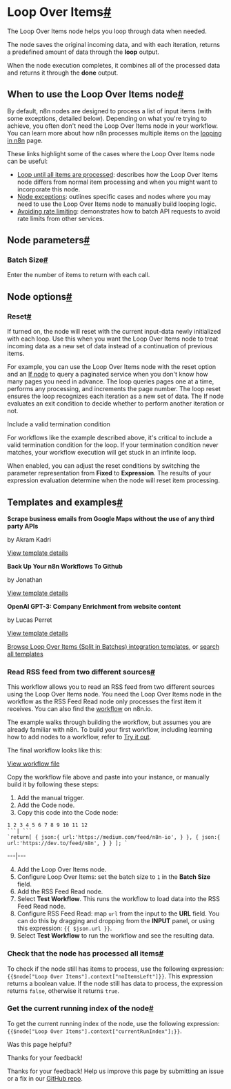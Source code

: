 [ ](https://github.com/n8n-io/n8n-docs/edit/main/docs/integrations/builtin/core-nodes/n8n-nodes-base.splitinbatches.md "Edit this page")

# Loop Over Items[#](#loop-over-items "Permanent link")

The Loop Over Items node helps you loop through data when needed.

The node saves the original incoming data, and with each iteration, returns a predefined amount of data through the **loop** output.

When the node execution completes, it combines all of the processed data and returns it through the **done** output.

## When to use the Loop Over Items node[#](#when-to-use-the-loop-over-items-node "Permanent link")

By default, n8n nodes are designed to process a list of input items (with some exceptions, detailed below). Depending on what you're trying to achieve, you often don't need the Loop Over Items node in your workflow. You can learn more about how n8n processes multiple items on the [looping in n8n](../../../../flow-logic/looping/) page.

These links highlight some of the cases where the Loop Over Items node can be useful:

  * [Loop until all items are processed](../../../../flow-logic/looping/#loop-until-all-items-are-processed): describes how the Loop Over Items node differs from normal item processing and when you might want to incorporate this node.
  * [Node exceptions](../../../../flow-logic/looping/#node-exceptions): outlines specific cases and nodes where you may need to use the Loop Over Items node to manually build looping logic.
  * [Avoiding rate limiting](../../rate-limits/): demonstrates how to batch API requests to avoid rate limits from other services.



## Node parameters[#](#node-parameters "Permanent link")

### Batch Size[#](#batch-size "Permanent link")

Enter the number of items to return with each call.

## Node options[#](#node-options "Permanent link")

### Reset[#](#reset "Permanent link")

If turned on, the node will reset with the current input-data newly initialized with each loop. Use this when you want the Loop Over Items node to treat incoming data as a new set of data instead of a continuation of previous items.

For example, you can use the Loop Over Items node with the reset option and an [If node](../n8n-nodes-base.if/) to query a paginated service when you don't know how many pages you need in advance. The loop queries pages one at a time, performs any processing, and increments the page number. The loop reset ensures the loop recognizes each iteration as a new set of data. The If node evaluates an exit condition to decide whether to perform another iteration or not.

Include a valid termination condition

For workflows like the example described above, it's critical to include a valid termination condition for the loop. If your termination condition never matches, your workflow execution will get stuck in an infinite loop.

When enabled, you can adjust the reset conditions by switching the parameter representation from **Fixed** to **Expression**. The results of your expression evaluation determine when the node will reset item processing.

## Templates and examples[#](#templates-and-examples "Permanent link")

**Scrape business emails from Google Maps without the use of any third party APIs**

by Akram Kadri

[View template details](https://n8n.io/workflows/2567-scrape-business-emails-from-google-maps-without-the-use-of-any-third-party-apis/)

**Back Up Your n8n Workflows To Github**

by Jonathan

[View template details](https://n8n.io/workflows/1534-back-up-your-n8n-workflows-to-github/)

**OpenAI GPT-3: Company Enrichment from website content**

by Lucas Perret

[View template details](https://n8n.io/workflows/1862-openai-gpt-3-company-enrichment-from-website-content/)

[Browse Loop Over Items (Split in Batches) integration templates](https://n8n.io/integrations/split-in-batches/), or [search all templates](https://n8n.io/workflows/)

### Read RSS feed from two different sources[#](#read-rss-feed-from-two-different-sources "Permanent link")

This workflow allows you to read an RSS feed from two different sources using the Loop Over Items node. You need the Loop Over Items node in the workflow as the RSS Feed Read node only processes the first item it receives. You can also find the [workflow](https://n8n.io/workflows/687-read-rss-feed-from-two-different-sources/) on n8n.io.

The example walks through building the workflow, but assumes you are already familiar with n8n. To build your first workflow, including learning how to add nodes to a workflow, refer to [Try it out](../../../../try-it-out/).

The final workflow looks like this:

[View workflow file](/_workflows/integrations/builtin/core-nodes/n8n-nodes-base.splitinbatches/rss-feed-example.json)

Copy the workflow file above and paste into your instance, or manually build it by following these steps:

  1. Add the manual trigger.
  2. Add the Code node.
  3. Copy this code into the Code node: 

```
1 2 3 4 5 6 7 8 9 10 11 12
```| ```
`return[ { json:{ url:'https://medium.com/feed/n8n-io', } }, { json:{ url:'https://dev.to/feed/n8n', } } ]; `
```  
---|---  
  
  4. Add the Loop Over Items node.
  5. Configure Loop Over Items: set the batch size to `1` in the **Batch Size** field.
  6. Add the RSS Feed Read node.
  7. Select **Test Workflow**. This runs the workflow to load data into the RSS Feed Read node.
  8. Configure RSS Feed Read: map `url` from the input to the **URL** field. You can do this by dragging and dropping from the **INPUT** panel, or using this expression: `{{ $json.url }}`.
  9. Select **Test Workflow** to run the workflow and see the resulting data.



### Check that the node has processed all items[#](#check-that-the-node-has-processed-all-items "Permanent link")

To check if the node still has items to process, use the following expression: `{{$node["Loop Over Items"].context["noItemsLeft"]}}`. This expression returns a boolean value. If the node still has data to process, the expression returns `false`, otherwise it returns `true`.

### Get the current running index of the node[#](#get-the-current-running-index-of-the-node "Permanent link")

To get the current running index of the node, use the following expression: `{{$node["Loop Over Items"].context["currentRunIndex"];}}`.

Was this page helpful? 

Thanks for your feedback! 

Thanks for your feedback! Help us improve this page by submitting an issue or a fix in our [GitHub repo](https://github.com/n8n-io/n8n-docs). 

